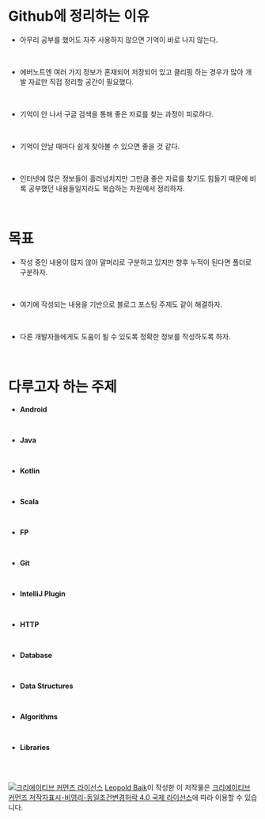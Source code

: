 # Github에 정리하는 이유
  * 아무리 공부를 했어도 자주 사용하지 않으면 기억이 바로 나지 않는다.
  </br>
  
  * 에버노트엔 여러 가지 정보가 혼재되어 저장되어 있고 클리핑 하는 경우가 많아 개발 자료만 직접 정리할 공간이 필요했다.
  </br>
  
  * 기억이 안 나서 구글 검색을 통해 좋은 자료를 찾는 과정이 피로하다.
  </br>
  
  * 기억이 안날 때마다 쉽게 찾아볼 수 있으면 좋을 것 같다.
  </br>
  
  * 인터넷에 많은 정보들이 흘러넘치지만 그만큼 좋은 자료를 찾기도 힘들기 때문에 비록 공부했던 내용들일지라도 복습하는 차원에서 정리하자.
  </br>

# 목표
  * 작성 중인 내용이 많지 않아 말머리로 구분하고 있지만 향후 누적이 된다면 폴더로 구분하자.
  </br>
  
  * 여기에 작성되는 내용을 기반으로 블로그 포스팅 주제도 같이 해결하자.
  </br>
  
  * 다른 개발자들에게도 도움이 될 수 있도록 정확한 정보를 작성하도록 하자.
  </br>
  
# 다루고자 하는 주제
  * **Android**
  </br>
  
  * **Java**
  </br>
  
  * **Kotlin**
  </br>
  
  * **Scala**
  </br>
  
  * **FP**
  </br>
  
  * **Git**
  </br>
  
  * **IntelliJ Plugin**
  </br>
  
  * **HTTP**
  </br>
  
  * **Database**
  </br>
  
  * **Data Structures**
  </br>
  
  * **Algorithms**
  </br>
  
  * **Libraries**
  </br>
  </br>


<a rel="license" href="http://creativecommons.org/licenses/by-nc-sa/4.0/"><img alt="크리에이티브 커먼즈 라이선스" style="border-width:0" src="https://i.creativecommons.org/l/by-nc-sa/4.0/88x31.png" /></a>
<a href='https://medium.com/@joongwon' target='_blank'>Leopold Baik</a>이 작성한 이 저작물은
<a rel="license" href="http://creativecommons.org/licenses/by-nc-sa/4.0/">크리에이티브 커먼즈 저작자표시-비영리-동일조건변경허락 4.0 국제 라이선스</a>에 따라 이용할 수 있습니다.
